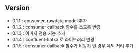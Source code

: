  
## Version
+ 0.1.1 : consumer, rawdata model 추가
+ 0.1.2 : consumer callback 함수를 쓰도록 변경
+ 0.1.3 : 이미지 전송 기능 추가
+ 0.1.4 : confluent-kafka 로 라이브러리 변경
+ 0.1.5 : consumer callback 함수가 비동기 인 경우 예외 처리 추가
